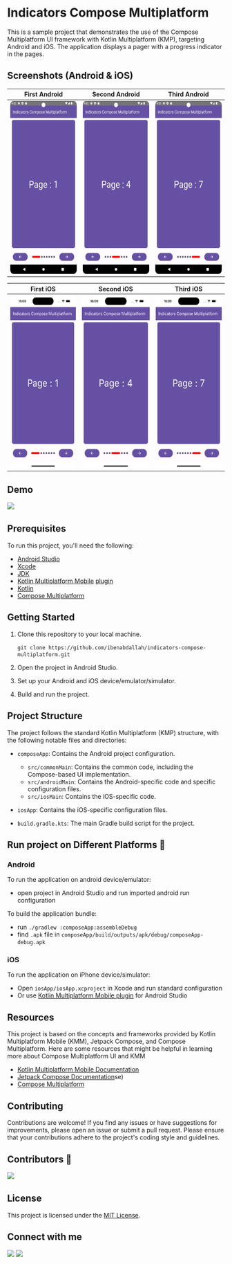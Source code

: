 # Indicators Compose Multiplatform

This is a sample project that demonstrates the use of the Compose Multiplatform UI framework with Kotlin Multiplatform (KMP), targeting Android and iOS. The application displays a pager with a progress indicator in the pages.

## Screenshots (Android & iOS)

| First Android                                                                 | Second Android                                                                | Third Android                                                                 |
|-------------------------------------------------------------------------------|-------------------------------------------------------------------------------|-------------------------------------------------------------------------------|
| <img src="screenshots/Android-1.png" height="400px" title="Screen Android 1"> | <img src="screenshots/Android-2.png" height="400px" title="Screen Android 2"> | <img src="screenshots/Android-3.png" height="400px" title="Screen Android 3"> |

| First iOS                                                             | Second iOS                                                            | Third iOS                                                             |
|-----------------------------------------------------------------------|-----------------------------------------------------------------------|-----------------------------------------------------------------------|
| <img src="screenshots/iOS-1.png" height="400px" title="Screen iOS 1"> | <img src="screenshots/iOS-2.png" height="400px" title="Screen iOS 2"> | <img src="screenshots/iOS-3.png" height="400px" title="Screen iOS 3"> | 

## Demo

![](screenshots/demo.gif)

## Prerequisites

To run this project, you'll need the following:

- [Android Studio](https://developer.android.com/studio)
- [Xcode](https://apps.apple.com/us/app/xcode/id497799835)
- [JDK](https://www.oracle.com/java/technologies/downloads/)
- [Kotlin Multiplatform Mobile](https://kotlinlang.org/docs/multiplatform-plugin-releases.html#release-details) [plugin](https://plugins.jetbrains.com/plugin/14936-kotlin-multiplatform-mobile)
- [Kotlin](https://kotlinlang.org/docs/releases.html)
- [Compose Multiplatform](https://www.jetbrains.com/lp/compose-multiplatform/)


## Getting Started

1. Clone this repository to your local machine.
    ```text
    git clone https://github.com/ibenabdallah/indicators-compose-multiplatform.git
    ```

2. Open the project in Android Studio.

3. Set up your Android and iOS device/emulator/simulator.

4. Build and run the project.


## Project Structure

The project follows the standard Kotlin Multiplatform (KMP) structure, with the following notable files and directories:

- `composeApp`: Contains the Android project configuration.
    - `src/commonMain`: Contains the common code, including the Compose-based UI implementation.
    - `src/androidMain`: Contains the Android-specific code and specific configuration files.
    - `src/iosMain`: Contains the iOS-specific code.

- `iosApp`: Contains the iOS-specific configuration files.

- `build.gradle.kts`: The main Gradle build script for the project.

## Run project on Different Platforms 🚀

### Android
To run the application on android device/emulator:
- open project in Android Studio and run imported android run configuration

To build the application bundle:
- run `./gradlew :composeApp:assembleDebug`
- find `.apk` file in `composeApp/build/outputs/apk/debug/composeApp-debug.apk`

### iOS
To run the application on iPhone device/simulator:
- Open `iosApp/iosApp.xcproject` in Xcode and run standard configuration
- Or use [Kotlin Multiplatform Mobile plugin](https://plugins.jetbrains.com/plugin/14936-kotlin-multiplatform-mobile) for Android Studio


## Resources

This project is based on the concepts and frameworks provided by Kotlin Multiplatform Mobile (KMM), Jetpack Compose, and Compose Multiplatform. Here are some resources that might be helpful in learning more about Compose Multiplatform UI and KMM

- [Kotlin Multiplatform Mobile Documentation](https://kotlinlang.org/docs/mobile/)
- [Jetpack Compose Documentation](https://developer.android.com/jetpack/compose/documentation)se)
- [Compose Multiplatform](https://www.jetbrains.com/lp/compose-multiplatform/)


## Contributing

Contributions are welcome! If you find any issues or have suggestions for improvements, please open an issue or submit a pull request. Please ensure that your contributions adhere to the project's coding style and guidelines.


## Contributors 📢

<a href="https://github.com/ibenabdallah/indicators-compose-multiplatform/graphs/contributors">
    <img src="https://contrib.rocks/image?repo=ibenabdallah/indicators-compose-multiplatform"/>
</a>

## License

This project is licensed under the [MIT License](LICENSE).

## Connect with me

[![](https://img.shields.io/badge/LinkedIn-0077B5?style=for-the-badge&logo=linkedin&logoColor=white)](https://www.linkedin.com/in/ibenabdallah/)
[![](https://img.shields.io/badge/Twitter-1DA1F2?style=for-the-badge&logo=twitter&logoColor=white)](https://twitter.com/Ingbaismail)